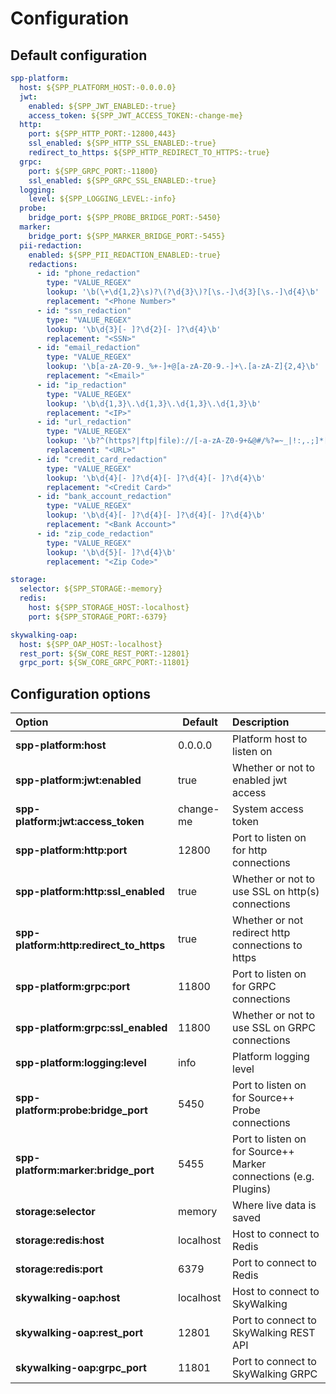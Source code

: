 # Configuration

## Default configuration

```yaml
spp-platform:
  host: ${SPP_PLATFORM_HOST:-0.0.0.0}
  jwt:
    enabled: ${SPP_JWT_ENABLED:-true}
    access_token: ${SPP_JWT_ACCESS_TOKEN:-change-me}
  http:
    port: ${SPP_HTTP_PORT:-12800,443}
    ssl_enabled: ${SPP_HTTP_SSL_ENABLED:-true}
    redirect_to_https: ${SPP_HTTP_REDIRECT_TO_HTTPS:-true}
  grpc:
    port: ${SPP_GRPC_PORT:-11800}
    ssl_enabled: ${SPP_GRPC_SSL_ENABLED:-true}
  logging:
    level: ${SPP_LOGGING_LEVEL:-info}
  probe:
    bridge_port: ${SPP_PROBE_BRIDGE_PORT:-5450}
  marker:
    bridge_port: ${SPP_MARKER_BRIDGE_PORT:-5455}
  pii-redaction:
    enabled: ${SPP_PII_REDACTION_ENABLED:-true}
    redactions:
      - id: "phone_redaction"
        type: "VALUE_REGEX"
        lookup: '\b(\+\d{1,2}\s)?\(?\d{3}\)?[\s.-]\d{3}[\s.-]\d{4}\b'
        replacement: "<Phone Number>"
      - id: "ssn_redaction"
        type: "VALUE_REGEX"
        lookup: '\b\d{3}[- ]?\d{2}[- ]?\d{4}\b'
        replacement: "<SSN>"
      - id: "email_redaction"
        type: "VALUE_REGEX"
        lookup: '\b[a-zA-Z0-9._%+-]+@[a-zA-Z0-9.-]+\.[a-zA-Z]{2,4}\b'
        replacement: "<Email>"
      - id: "ip_redaction"
        type: "VALUE_REGEX"
        lookup: '\b\d{1,3}\.\d{1,3}\.\d{1,3}\.\d{1,3}\b'
        replacement: "<IP>"
      - id: "url_redaction"
        type: "VALUE_REGEX"
        lookup: '\b?^(https?|ftp|file)://[-a-zA-Z0-9+&@#/%?=~_|!:,.;]*[-a-zA-Z0-9+&@#/%=~_|]\b?'
        replacement: "<URL>"
      - id: "credit_card_redaction"
        type: "VALUE_REGEX"
        lookup: '\b\d{4}[- ]?\d{4}[- ]?\d{4}[- ]?\d{4}\b'
        replacement: "<Credit Card>"
      - id: "bank_account_redaction"
        type: "VALUE_REGEX"
        lookup: '\b\d{4}[- ]?\d{4}[- ]?\d{4}[- ]?\d{4}\b'
        replacement: "<Bank Account>"
      - id: "zip_code_redaction"
        type: "VALUE_REGEX"
        lookup: '\b\d{5}[- ]?\d{4}\b'
        replacement: "<Zip Code>"

storage:
  selector: ${SPP_STORAGE:-memory}
  redis:
    host: ${SPP_STORAGE_HOST:-localhost}
    port: ${SPP_STORAGE_PORT:-6379}

skywalking-oap:
  host: ${SPP_OAP_HOST:-localhost}
  rest_port: ${SW_CORE_REST_PORT:-12801}
  grpc_port: ${SW_CORE_GRPC_PORT:-11801}
```

## Configuration options

| Option                                  | Default   | Description                                                      |
|:----------------------------------------|-----------|:-----------------------------------------------------------------|
| **spp-platform:host**                   | 0.0.0.0   | Platform host to listen on                                       |
| **spp-platform:jwt:enabled**            | true      | Whether or not to enabled jwt access                             |
| **spp-platform:jwt:access_token**       | change-me | System access token                                              |
| **spp-platform:http:port**              | 12800     | Port to listen on for http connections                           |
| **spp-platform:http:ssl_enabled**       | true      | Whether or not to use SSL on http(s) connections                 |
| **spp-platform:http:redirect_to_https** | true      | Whether or not redirect http connections to https                |
| **spp-platform:grpc:port**              | 11800     | Port to listen on for GRPC connections                           |
| **spp-platform:grpc:ssl_enabled**       | 11800     | Whether or not to use SSL on GRPC connections                    |
| **spp-platform:logging:level**          | info      | Platform logging level                                           |
| **spp-platform:probe:bridge_port**      | 5450      | Port to listen on for Source++ Probe connections                 |
| **spp-platform:marker:bridge_port**     | 5455      | Port to listen on for Source++ Marker connections (e.g. Plugins) |
| **storage:selector**                    | memory    | Where live data is saved                                         |
| **storage:redis:host**                  | localhost | Host to connect to Redis                                         |
| **storage:redis:port**                  | 6379      | Port to connect to Redis                                         |
| **skywalking-oap:host**                 | localhost | Host to connect to SkyWalking                                    |
| **skywalking-oap:rest_port**            | 12801     | Port to connect to SkyWalking REST API                           |
| **skywalking-oap:grpc_port**            | 11801     | Port to connect to SkyWalking GRPC                               |
